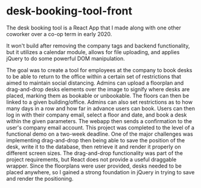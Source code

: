 # desk-booking-tool-front
 The desk booking tool is a React App that I made along with one
 other coworker over a co-op term in early 2020. 
 
 It won't build after removing the company tags and backend functionality, but it utilizes a calendar
 module, allows for file uploading, and applies jQuery to do some powerful DOM manipulation. 
 
 The goal was to create
 a tool for employees at the company to book desks to be able to return
 to the office within a certain set of restrictions that aimed to
 maintain social distancing.
 Admins can upload a floorplan and drag-and-drop desks elements over
 the image to signify where desks are placed, marking them as bookable
 or unbookable. The floors can then be linked to a given
 building/office. Admins can also set restrictions as to how many days
 in a row and how far in advance users can book. Users can then log in
 with their company email, select a floor and date, and book a desk
 within the given parameters. The webapp then sends a confirmation to
 the user's company email account. This project was completed to the level 
 of a functional demo on a two-week deadline. One of the major challenges was implementing
 drag-and-drop then being able to save the position of the desk, write
 it to the database, then retrieve it and render it properly on
 different screen sizes. The drag-and-drop functionality was part of
 the project requirements, but React does not provide a useful
 draggable wrapper. Since the floorplans were user provided, desks
 needed to be placed anywhere, so I gained a strong foundation in
 jQuery in trying to save and render the positioning.
